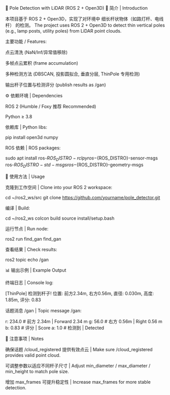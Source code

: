 🚀 Pole Detection with LiDAR (ROS 2 + Open3D)
📌 简介 | Introduction

本项目基于 ROS 2 + Open3D，实现了对环境中 细长杆状物体（如路灯杆、电线杆） 的检测。
The project uses ROS 2 + Open3D to detect thin vertical poles (e.g., lamp posts, utility poles) from LiDAR point clouds.

主要功能 / Features:

点云清洗 (NaN/Inf/异常值移除)

多帧点云累积 (frame accumulation)

多种检测方法 (DBSCAN, 投影圆拟合, 垂直分层, ThinPole 专用检测)

输出杆子位置与检测评分 (publish results as /gan)

⚙️ 依赖环境 | Dependencies

ROS 2 (Humble / Foxy 推荐 Recommended)

Python ≥ 3.8

依赖库 | Python libs:

pip install open3d numpy


ROS 依赖 | ROS packages:

sudo apt install ros-${ROS_DISTRO}-rclpy ros-${ROS_DISTRO}-sensor-msgs \
                 ros-${ROS_DISTRO}-std-msgs ros-${ROS_DISTRO}-geometry-msgs

🚀 使用方法 | Usage

克隆到工作空间 | Clone into your ROS 2 workspace:

cd ~/ros2_ws/src
git clone https://github.com/yourname/pole_detector.git


编译 | Build:

cd ~/ros2_ws
colcon build
source install/setup.bash


运行节点 | Run node:

ros2 run find_gan find_gan


查看结果 | Check results:

ros2 topic echo /gan

📊 输出示例 | Example Output

终端日志 | Console log:

[ThinPole] 检测到杆子! 位置: 前方2.34m, 右方0.56m, 直径: 0.030m, 高度: 1.85m, 评分: 0.83


话题消息 /gan | Topic message /gan:

r: 234.0     # 前方 2.34m | Forward 2.34 m
g: 56.0      # 右方 0.56m | Right 0.56 m
b: 0.83      # 评分 | Score
a: 1.0       # 检测到 | Detected

📝 注意事项 | Notes

确保话题 /cloud_registered 提供有效点云 | Make sure /cloud_registered provides valid point cloud.

可调整参数以适应不同杆子尺寸 | Adjust min_diameter / max_diameter / min_height to match pole size.

增加 max_frames 可提升稳定性 | Increase max_frames for more stable detection.

